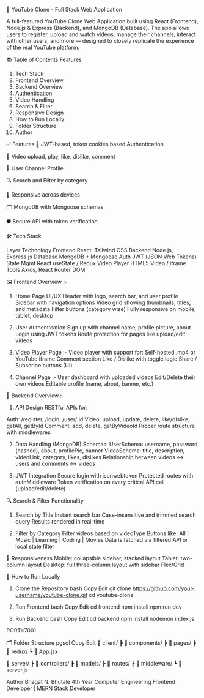 🎥 YouTube Clone - Full Stack Web Application

A full-featured YouTube Clone Web Application built using React (Frontend), Node.js & Express (Backend), and MongoDB (Database). The app allows users to register, upload and watch videos, manage their channels, interact with other users, and more — designed to closely replicate the experience of the real YouTube platform.

📚 Table of Contents
Features

1. Tech Stack
2. Frontend Overview
3. Backend Overview
4. Authentication
5. Video Handling
6. Search & Filter
7. Responsive Design
8. How to Run Locally
9. Folder Structure
10. Author

✅ Features
🔐 JWT-based, token cookies based  Authentication

🎥 Video upload, play, like, dislike, comment

👤 User Channel Profile

🔍 Search and Filter by category

📱 Responsive across devices

🗂️ MongoDB with Mongoose schemas

🛡️ Secure API with token verification


🛠️ Tech Stack

Layer	       Technology
Frontend	   React, Tailwind CSS
Backend	       Node.js, Express.js
Database	   MongoDB + Mongoose
Auth	       JWT (JSON Web Tokens)
State Mgmt     React useState / Redux
Video Player   HTML5 Video / iframe
Tools	       Axios, React Router DOM

🖼️ Frontend Overview :-

1. Home Page UI/UX 
Header with logo, search bar, and user profile
Sidebar with navigation options
Video grid showing thumbnails, titles, and metadata
Filter buttons (category wise)
Fully responsive on mobile, tablet, desktop


2. User Authentication
Sign up with channel name, profile picture, about
Login using JWT tokens
Route protection for pages like upload/edit videos


3. Video Player Page :-
Video player with support for:
Self-hosted .mp4 or YouTube iframe
Comment section
Like / Dislike with toggle logic
Share / Subscribe buttons (UI)


4. Channel Page :-
User dashboard with uploaded videos
Edit/Delete their own videos
Editable profile (name, about, banner, etc.)


🔧 Backend Overview :-

1. API Design 
RESTful APIs for:

Auth: /register, /login, /user/:id
Video: upload, update, delete, like/dislike, getAll, getById
Comment: add, delete, getByVideoId
Proper route structure with middlewares


2. Data Handling (MongoDB)
Schemas:
UserSchema: username, password (hashed), about, profilePic, banner
VideoSchema: title, description, videoLink, category, likes, dislikes
Relationship between videos ↔ users and comments ↔ videos


3. JWT Integration 
Secure login with jsonwebtoken
Protected routes with authMiddleware
Token verification on every critical API call (upload/edit/delete)


🔍 Search & Filter Functionality

1. Search by Title 
Instant search bar
Case-insensitive and trimmed search query
Results rendered in real-time

2. Filter by Category 
Filter videos based on videoType
Buttons like: All | Music | Learning | Coding | Movies
Data is fetched via filtered API or local state filter

📱 Responsiveness 
Mobile: collapsible sidebar, stacked layout
Tablet: two-column layout
Desktop: full three-column layout with sidebar
Flex/Grid



🧪 How to Run Locally

1. Clone the Repository
bash
Copy
Edit
git clone https://github.com/your-username/youtube-clone.git
cd youtube-clone

2. Run Frontend
bash
Copy
Edit
cd frontend
npm install
npm run dev

3. Run Backend
bash
Copy
Edit
cd backend
npm install
nodemon index.js

PORT=7001

🗂️ Folder Structure
pgsql
Copy
Edit
📁 client/
 ┣ 📁 components/
 ┣ 📁 pages/
 ┣ 📁 redux/
 ┗ 📄 App.jsx

📁 server/
 ┣ 📁 controllers/
 ┣ 📁 models/
 ┣ 📁 routes/
 ┣ 📁 middleware/
 ┗ 📄 server.js



Author
Bhagat N. Bhutale
4th Year Computer Engineering
Frontend Developer | MERN Stack Developer